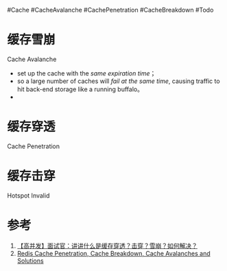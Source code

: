 #Cache #CacheAvalanche #CachePenetration #CacheBreakdown #Todo 

# 缓存雪崩
Cache Avalanche
- set up the cache with the *same expiration time*；
- so a large number of caches will *fail at the same time*, causing traffic to hit back-end storage like a running buffalo。
- 


# 缓存穿透
Cache Penetration


# 缓存击穿
Hotspot Invalid



# 参考
1. [【高并发】面试官：讲讲什么是缓存穿透？击穿？雪崩？如何解决？](https://xie.infoq.cn/article/39495c2d568aca1d6db5c9c50)
2. [Redis Cache Penetration, Cache Breakdown, Cache Avalanches and Solutions](https://www.fatalerrors.org/a/redis-cache-penetration-cache-breakdown-cache-avalanches-and-solutions.html)
